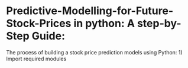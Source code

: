 # Predictive-Modelling-for-Future-Stock-Prices in python: A step-by-Step Guide:
The process of building a stock price prediction models using Python: 1) Import required modules 
